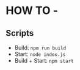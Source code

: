# HOW TO - 

## Scripts 

- Build: `npm run build`
- Start: `node index.js`
- Build + Start: `npm start`